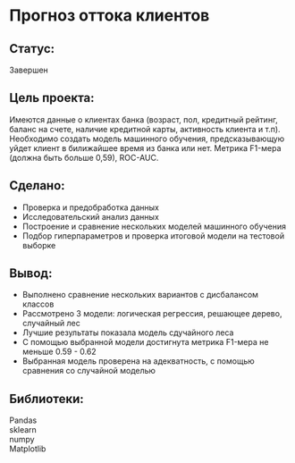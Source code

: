 # Прогноз оттока клиентов
## Статус:  
Завершен 
## Цель проекта:
Имеются данные о клиентах банка (возраст, пол, кредитный рейтинг, баланс на счете, наличие кредитной карты, активность клиента и т.п). Необходимо создать модель машинного обучения, предсказывающую уйдет клиент в билижайшее время из банка или нет. Метрика F1-мера (должна быть больше 0,59), ROC-AUC.
## Сделано:
- Проверка и предобработка данных
- Исследовательский анализ данных
- Построение и сравнение нескольких моделей машинного обучения
- Подбор гиперпараметров и проверка итоговой модели на тестовой выборке
## Вывод:
- Выполнено сравнение нескольких вариантов с дисбалансом классов
- Рассмотрено 3 модели: логическая регрессия, решающее дерево, случайный лес
- Лучшие результаты показала модель сдучайного леса
- С помощью выбранной модели достигнута метрика F1-мера не меньше 0.59 - 0.62
- Выбранная модель проверена на адекватность, с помощью сравнения со случайной моделью
## Библиотеки:
Pandas  
sklearn  
numpy  
Matplotlib 
